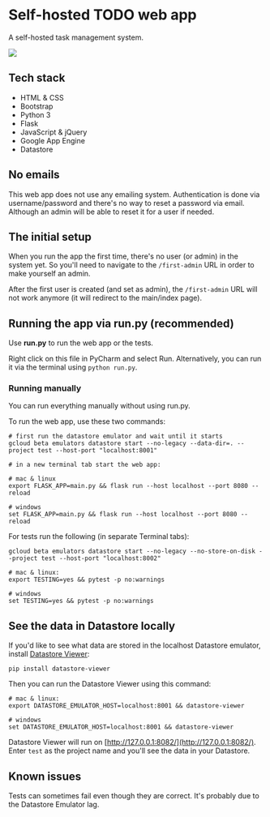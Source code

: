 # Self-hosted TODO web app

A self-hosted task management system.

![](static/img/preview.png)

## Tech stack

- HTML & CSS
- Bootstrap
- Python 3
- Flask
- JavaScript & jQuery
- Google App Engine
- Datastore

## No emails

This web app does not use any emailing system. Authentication is done via username/password and there's no way to reset 
a password via email. Although an admin will be able to reset it for a user if needed.

## The initial setup

When you run the app the first time, there's no user (or admin) in the system yet. So you'll need to navigate to the 
`/first-admin` URL in order to make yourself an admin.

After the first user is created (and set as admin), the `/first-admin` URL will not work anymore (it will redirect to 
the main/index page).

## Running the app via run.py (recommended)

Use **run.py** to run the web app or the tests. 

Right click on this file in PyCharm and select Run. Alternatively, you can run it via the terminal using `python run.py`.

### Running manually

You can run everything manually without using run.py.

To run the web app, use these two commands:

    # first run the datastore emulator and wait until it starts
    gcloud beta emulators datastore start --no-legacy --data-dir=. --project test --host-port "localhost:8001"
    
    # in a new terminal tab start the web app:
    
    # mac & linux
    export FLASK_APP=main.py && flask run --host localhost --port 8080 --reload
    
    # windows
    set FLASK_APP=main.py && flask run --host localhost --port 8080 --reload

For tests run the following (in separate Terminal tabs):

    gcloud beta emulators datastore start --no-legacy --no-store-on-disk --project test --host-port "localhost:8002"
    
    # mac & linux:
    export TESTING=yes && pytest -p no:warnings
    
    # windows
    set TESTING=yes && pytest -p no:warnings

## See the data in Datastore locally

If you'd like to see what data are stored in the localhost Datastore emulator, install [Datastore Viewer](https://github.com/gumo-py/datastore-viewer):

    pip install datastore-viewer

Then you can run the Datastore Viewer using this command:

    # mac & linux:
    export DATASTORE_EMULATOR_HOST=localhost:8001 && datastore-viewer
    
    # windows
    set DATASTORE_EMULATOR_HOST=localhost:8001 && datastore-viewer

Datastore Viewer will run on [http://127.0.0.1:8082/](http://127.0.0.1:8082/). Enter `test` as the project name and 
you'll see the data in your Datastore.

## Known issues

Tests can sometimes fail even though they are correct. It's probably due to the Datastore Emulator lag.

